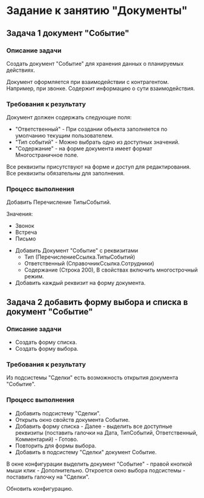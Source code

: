 # Задание к занятию "Документы"

## Задача 1 документ "Событие"

### Описание задачи

Создать документ "Событие" для хранения данных о планируемых действиях.

Документ оформляется при взаимодействии с контрагентом. Например, при звонке. Содержит информацию о сути взаимодействия.

### Требования к результату

Документ должен содержать следующие поля:

* "Ответственный" - При создании объекта заполняется по умолчанию текущим пользователем.
* "Тип событий" - Можно выбрать одно из доступных значений.
* "Содержание" - на форме документа имеет формат Многостраничное поле.

Все реквизиты присутствуют на форме и доступ для редактирования. Все реквизиты обязательны для заполнения.

### Процесс выполнения

Добавить Перечисление ТипыСобытий.

Значения:
- Звонок
- Встреча
- Письмо

* Добавить Документ "Событие" с реквизитами
  * Тип (ПеречислениеСсылка.ТипыСобытий)
  * Ответственный (СправочникСсылка.Сотрудники)
  * Содержание (Строка 200), В свойствах включить многострочный режим.
* Добавить каждый реквизит на форму документа.

## Задача 2 добавить форму выбора и списка в документ "Событие" 

### Описание задачи

* Создать форму списка.
* Создать форму выбора.

### Требования к результату

Из подсистемы "Сделки" есть возможность открытия документа "Событие".

### Процесс выполнения

* Добавить подсистему "Сделки".
* Открыть окно свойств документа Событие.
* Добавить форму списка - Далее - выделить все доступные реквизиты (поставить галочки на Дата, ТипСобытий, Ответственный, Комментарий) - Готово.
* Повторить для формы выбора.
* Добавить в подсистему "Сделки" документ Событие.

В окне конфигурации выделить документ "Событие" - правой кнопкой мыши клик - Дополнительно.
Откроется окно выбора подсистемы - поставить галочку на "Сделки".

Обновить конфигурацию.

